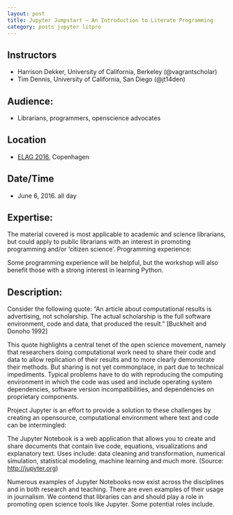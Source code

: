 ```yaml
---
layout: post
title: Jupyter Jumpstart – An Introduction to Literate Programming
category: posts jupyter litpro
---
```


## Instructors

* Harrison Dekker, University of California, Berkeley (@vagrantscholar)
* Tim Dennis, University of California, San Diego (@jt14den)

## Audience:

* Librarians, programmers, openscience advocates

## Location 

* [ELAG 2016](http://elag2016.org/), Copenhagen

## Date/Time

* June 6, 2016. all day

## Expertise:

The material covered is most applicable to academic and science librarians, but could apply to
public librarians with an interest in promoting programming and/or ‘citizen science’.
Programming experience:

Some programming experience will be helpful, but the workshop will also benefit those with a
strong interest in learning Python.

## Description:

Consider the following quote: “An article about computational results is advertising, not
scholarship. The actual scholarship is the full software environment, code and data, that
produced the result.” [Buckheit and Donoho 1992]

This quote highlights a central tenet of the open science movement, namely that researchers
doing computational work need to share their code and data to allow replication of their results
and to more clearly demonstrate their methods. But sharing is not yet commonplace, in part
due to technical impediments. Typical problems have to do with reproducing the computing
environment in which the code was used and include operating system dependencies, software
version incompatibilities, and dependencies on proprietary components.

Project Jupyter is an effort to provide a solution to these challenges by creating an opensource,
computational environment where text and code can be intermingled:

The Jupyter Notebook is a web application that allows you to create and share
documents that contain live code, equations, visualizations and explanatory text. Uses
include: data cleaning and transformation, numerical simulation, statistical modeling,
machine learning and much more. (Source: http://jupyter.org)

Numerous examples of Jupyter Notebooks now exist across the disciplines and in both research
and teaching. There are even examples of their usage in journalism. We contend that libraries
can and should play a role in promoting open science tools like Jupyter. Some potential roles
include.




